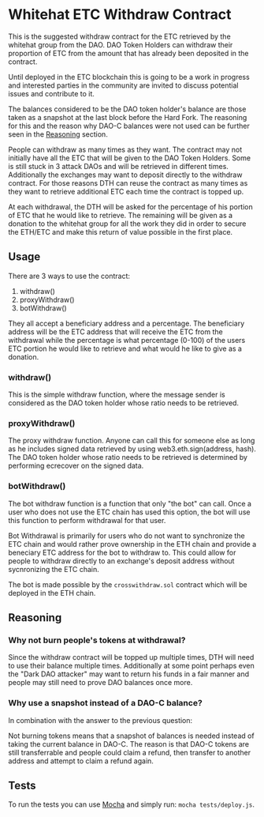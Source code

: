 # Whitehat ETC Withdraw Contract

This is the suggested withdraw contract for the ETC retrieved by the whitehat group from the DAO.
DAO Token Holders can withdraw their proportion of ETC from the amount that has already been deposited in the contract.

Until deployed in the ETC blockchain this is going to be a work in progress and interested parties in the community are invited to
discuss potential issues and contribute to it.

The balances considered to be the DAO token holder's balance are those taken as a snapshot at the
last block before the Hard Fork. The reasoning for this and the reason why DAO-C balances were not
used can be further seen in the [Reasoning](#reasoning) section.

People can withdraw as many times as they want. The contract may not initially have all the ETC that will be given to the DAO Token Holders. Some is still stuck in 3 attack DAOs and will be retrieved in different times. Additionally the exchanges may want to deposit directly to the withdraw contract. For those reasons DTH can reuse the contract as many times as they want to retrieve additional ETC each time the contract is topped up.

At each withdrawal, the DTH will be asked for the percentage of his portion of ETC that he would like to retrieve. The remaining will be given as a donation to the whitehat group for all the work they did in order to secure the ETH/ETC and make this return of value possible in the first place.

## Usage

There are 3 ways to use the contract:
1. withdraw()
2. proxyWithdraw()
3. botWithdraw()

They all accept a beneficiary address and a percentage. The beneficiary address will be the ETC address that will receive the ETC from the withdrawal while the percentage is what percentage (0-100) of the users ETC portion he would like to retrieve and what would he like to give as a donation.

### withdraw()

This is the simple withdraw function, where the message sender is considered as the DAO token holder whose ratio needs to be retrieved.

### proxyWithdraw()

The proxy withdraw function. Anyone can call this for someone else as long as he includes signed data retrieved by using web3.eth.sign(address, hash). The DAO token holder whose ratio needs to be retrieved is determined by performing ecrecover on the signed data.

### botWithdraw()

The bot withdraw function is a function that only "the bot" can call.
Once a user who does not use the ETC chain has used this option, the
bot will use this function to perform withdrawal for that user.

Bot Withdrawal is primarily for users who do not want to synchronize the ETC
chain and would rather prove ownership in the ETH chain and provide a beneciary
ETC address for the bot to withdraw to. This could allow for people to withdraw
directly to an exchange's deposit address without sycnronizing the ETC chain.

The bot is made possible by the `crosswithdraw.sol` contract which will be deployed in the ETH chain.

## Reasoning

### Why not burn people's tokens at withdrawal?

Since the withdraw contract will be topped up multiple times, DTH will need to use their balance
multiple times. Additionally at some point perhaps even the "Dark DAO attacker" may want to return
his funds in a fair manner and people may still need to prove DAO balances once more.

### Why use a snapshot instead of a DAO-C balance?

In combination with the answer to the previous question:

Not burning tokens means that a snapshot of balances is needed instead of taking the current balance in DAO-C. The reason is that DAO-C tokens are still transferrable and people could claim a refund, then transfer to another address and attempt to claim a refund again. 


## Tests

To run the tests you can use [Mocha](https://mochajs.org/) and simply run: `mocha tests/deploy.js`.
